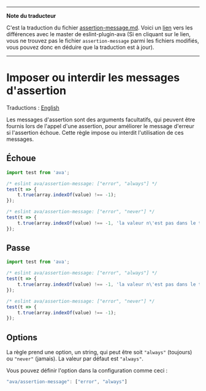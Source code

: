 ___
**Note du traducteur**

C'est la traduction du fichier [assertion-message.md](https://github.com/sindresorhus/eslint-plugin-ava/blob/master/docs/rules/assertion-message.md). Voici un [lien](https://github.com/sindresorhus/eslint-plugin-ava/compare/216cd688cded0f2b79f3f652dc2eb43353f08fc4...master#diff-0b23fa0b3ae6c1f427b3c0f3331ea500) vers les différences avec le master de eslint-plugin-ava (Si en cliquant sur le lien, vous ne trouvez pas le fichier `assertion-message` parmi les fichiers modifiés, vous pouvez donc en déduire que la traduction est à jour).
___
# Imposer ou interdir les messages d'assertion

Traductions : [English](https://github.com/sindresorhus/eslint-plugin-ava/blob/master/docs/rules/assertion-message.md)

Les messages d'assertion sont des arguments facultatifs, qui peuvent être fournis lors de l'appel d'une assertion, pour améliorer le message d'erreur si l'assertion échoue. Cette règle impose ou interdit l'utilisation de ces messages.


## Échoue

```js
import test from 'ava';

/* eslint ava/assertion-message: ["error", "always"] */
test(t => {
	t.true(array.indexOf(value) !== -1);
});

/* eslint ava/assertion-message: ["error", "never"] */
test(t => {
	t.true(array.indexOf(value) !== -1, 'la valeur n\'est pas dans le tableau');
});
```


## Passe

```js
import test from 'ava';

/* eslint ava/assertion-message: ["error", "always"] */
test(t => {
	t.true(array.indexOf(value) !== -1, 'la valeur n\'est pas dans le tableau');
});

/* eslint ava/assertion-message: ["error", "never"] */
test(t => {
	t.true(array.indexOf(value) !== -1);
});
```

## Options

La règle prend une option, un string, qui peut être soit `"always"` (toujours) ou `"never"` (jamais). La valeur par défaut est `"always"`.

Vous pouvez définir l'option dans la configuration comme ceci :

```js
"ava/assertion-message": ["error", "always"]
```
